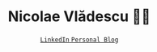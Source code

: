 <div id= "header" align="center">
    <h1>Nicolae Vlădescu 👨‍💻</h1>
    <div id="badges" align="center">
        <a href="https://www.linkedin.com/in/nicolaevladescu/">
            <code>LinkedIn</code>
        </a>
        <a href="https://nicolaevladescu.com/">
            <code>Personal Blog</code>
        </a>
    </div>
</div>
